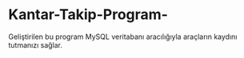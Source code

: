 # Kantar-Takip-Program-
Geliştirilen bu program MySQL veritabanı aracılığıyla araçların kaydını tutmanızı sağlar.
